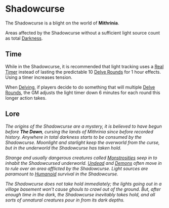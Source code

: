 # Shadowcurse

The Shadowcurse is a blight on the world of **Mithrinia**.

Areas affected by the Shadowcurse without a sufficient light source count as total [Darkness](Darkness.md).

## Time

While in the Shadowcurse, it is recommended that light tracking uses a [Real Timer](../Exploration/Delving.md#Real%20Timer) instead of lasting the predictable 10 [Delve Rounds](../Core%20Procedures/Round.md#Delve%20Round) for 1 hour effects. Using a timer increases tension.

When [Delving](../Exploration/Delving.md), if players decide to do something that will multiple [Delve Rounds](../Core%20Procedures/Round.md#Delve%20Round), the GM adjusts the light timer down 6 minutes for each round this longer action takes.

## Lore

*The origins of the Shadowcurse are a mystery, it is believed to have begun before **The Dawn**, cursing the lands of Mithrinia since before recorded history. Anywhere in total darkness starts to be consumed by the Shadowcurse. Moonlight and starlight keep the overworld from the curse, but in the underworld the Shadowcurse has taken hold.*

*Strange and usually dangerous creatures called [Monstrosities](../../Resources%20for%20GMs/Creatures/Creature%20Types/Monstrosity.md) seep in to inhabit the Shadowcursed underworld. [Undead](../../Resources%20for%20GMs/Creatures/Creature%20Types/Undead.md) and [Demons](../../Resources%20for%20GMs/Creatures/Creature%20Types/Demon.md) often move in to rule over an area afflicted by the Shadowcurse. Light sources are paramount to [Humanoid](../../Resources%20for%20GMs/Creatures/Creature%20Types/Humanoid.md) survival in the Shadowcurse.*

*The Shadowcurse does not take hold immediately; the lights going out in a village basement won't cause ghouls to crawl out of the ground. But, after enough time in the dark, the Shadowcurse inevitably takes hold, and all sorts of unnatural creatures pour in from its dark depths.*
